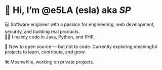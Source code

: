 # 👋 Hi, I’m @e5LA (esla) aka *SP*

💻 Software engineer with a passion for engineering, web development, security, and building real products.  
🧑‍💻 I mainly code in Java, Python, and PHP.

🚀 New to open source — but not to code. Currently exploring meaningful projects to learn, contribute, and grow.

🛠️ Meanwhile, working on private projects.
